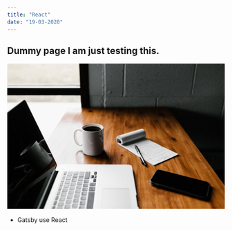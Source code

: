 ```yaml
---
title: "React"
date: "19-03-2020"
---
```


## Dummy page I am just testing this.
![Banner](./images/img2.jpg)
- Gatsby use React